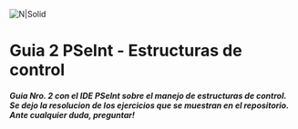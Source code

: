 ![N|Solid](https://img.utdstc.com/icon/d8a/4ea/d8a4eaa29145cd5dc6f37e39fdab68be336ee39a94f690a2f40192231a765b12:200)

# Guia 2 PSeInt - Estructuras de control

#####  Guia Nro. 2 con el IDE PSeInt sobre el manejo de estructuras de control. Se dejo la resolucion de los ejercicios que se muestran en el repositorio. Ante cualquier duda, preguntar!
